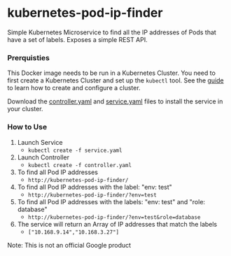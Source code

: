 # kubernetes-pod-ip-finder
Simple Kubernetes Microservice to find all the IP addresses of Pods that have a set of labels. Exposes a simple REST API.

### Prerquisties

This Docker image needs to be run in a Kubernetes Cluster. You need to first create a Kubernetes Cluster and set up the ```kubectl``` tool. See the [guide](http://kubernetes.io/gettingstarted/) to learn how to create and configure a cluster.

Download the [controller.yaml](controller.yaml) and [service.yaml](service.yaml) files to install the service in your cluster.

### How to Use

1. Launch Service
   - ```kubectl create -f service.yaml```
1. Launch Controller
   - ```kubectl create -f controller.yaml```
1. To find all Pod IP addresses
   - ```http://kubernetes-pod-ip-finder/```
1. To find all Pod IP addresses with the label: "env: test"
   - ```http://kubernetes-pod-ip-finder/?env=test```
1. To find all Pod IP addresses with the labels: "env: test" and "role: database"
   - ```http://kubernetes-pod-ip-finder/?env=test&role=database```
1. The service will return an Array of IP addresses that match the labels
   - ```["10.168.9.14","10.168.3.27"]```


Note: This is not an official Google product
